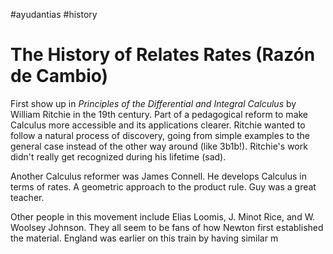 #ayudantias #history

# The History of Relates Rates (Razón de Cambio)

First show up in *Principles of the Differential and Integral Calculus* by William Ritchie in the 19th century. Part of a pedagogical reform to make Calculus more accessible and its applications clearer. Ritchie wanted to follow a natural process of discovery, going from simple examples to the general case instead of the other way around (like 3b1b!). Ritchie's work didn't really get recognized during his lifetime (sad).

Another Calculus reformer was James Connell. He develops Calculus in terms of rates. A geometric approach to the product rule. Guy was a great teacher.

Other people in this movement include Elias Loomis, J. Minot Rice, and W. Woolsey Johnson. They all seem to be fans of how Newton first established the material. England was earlier on this train by having similar m